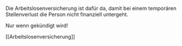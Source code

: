 Die Arbeitslosenversicherung ist dafür da, damit bei einem temporären Stellenverlust die Person nicht finanziell untergeht.


Nur wenn gekündigt wird!


[[Arbeitslosenversicherung]]